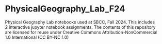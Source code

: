 # PhysicalGeography_Lab_F24
Physical Geography Lab notebooks used at SBCC, Fall 2024. This includes 2 interactive jupyter notebook assignments. The contents of this repository are licensed for reuse under Creative Commons Attribution-NonCommercial 1.0 International (CC BY-NC 1.0)
